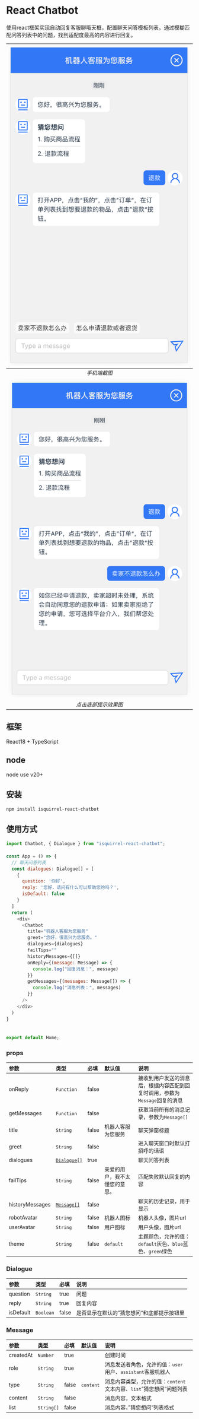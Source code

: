 # React Chatbot

使用react框架实现自动回复客服聊哦天框，配置聊天问答模板列表，通过模糊匹配问答列表中的问题，找到适配度最高的内容进行回复。

|![手机端截图](public/display/mobile1.jpg) | 
|:--:| 
| *手机端截图* |
|![点击底部提示效果图](public/display/mobile2.jpg) | 
| *点击底部提示效果图* |

## 框架
React18 + TypeScript

## node
node use v20+

## 安装
```
npm install isquirrel-react-chatbot
```

## 使用方式
```javascript
import Chatbot, { Dialogue } from "isquirrel-react-chatbot";

const App = () => {
  // 聊天问答列表
  const dialogues: Dialogue[] = [
    {
      question: '你好',
      reply: '您好，请问有什么可以帮助您的吗？',
      isDefault: false
    }
  ]
  return (
    <div>
      <Chatbot
        title="机器人客服为您服务"
        greet="您好，很高兴为您服务。"
        dialogues={dialogues}
        failTips=""
        historyMessages={[]}
        onReply={(message: Message) => {
          console.log("回复消息：", message)
        }}
        getMessages={(messages: Message[]) => {
          console.log("消息列表：", messages)
        }}
      />
    </div>
  )
}


export default Home;
```

### props
| 参数 | 类型 | 必填 | 默认值 | 说明 |
|:---|:---|:---|:---|:---|
| onReply | `Function` | false |  | 接收到用户发送的消息后，根据内容匹配到回复时调用，参数为`Message`回复的消息 |
| getMessages | `Function` | false |  | 获取当前所有的消息记录，参数为`Message[]` |
| title | `String` | false | 机器人客服为您服务 | 聊天弹窗标题 |
| greet | `String` | false |  | 进入聊天窗口时默认打招呼的话语 |
| dialogues | [`Dialogue[]`](#dialogue) | true |  | 聊天问答列表 |
| failTips | `String` | false | 亲爱的用户，我不太懂您的意思。 | 匹配失败默认回复的内容 |
| historyMessages | [`Message[]`](#message) | false |  | 聊天的历史记录，用于显示 |
| robotAvatar | `String` | false | 机器人图标 | 机器人头像，图片url |
| userAvatar | `String` | false | 用户图标 | 用户头像，图片url |
| theme | `String` | false | `default` | 主题颜色，允许的值：`default`灰色、`blue`蓝色、`green`绿色 |

### <span id="dialogue">Dialogue</span>
| 参数 | 类型 | 必填 | 说明 |
|:---|:---|:---|:---|
| question | `String` | true | 问题 |
| reply | `String` | true | 回复内容 |
| isDefault | `Boolean` | false | 是否显示在默认的”猜您想问“和底部提示按钮里 |

### <span id="message">Message</span>
| 参数 | 类型 | 必填 | 默认值 | 说明 |
|:---|:---|:---|:---|:---|
| createdAt | `Number` | true | | 创建时间 |
| role | `String` | true | | 消息发送者角色，允许的值：`user `用户、`assistant`客服机器人 |
| type | `String` | false | `content`| 消息内容类型，允许的值：`content`文本内容、`list`”猜您想问“问题列表 |
| content | `String` | false | | 消息内容，文本格式 |
| list | `String[]` | false | | 消息内容，”猜您想问“列表格式 |